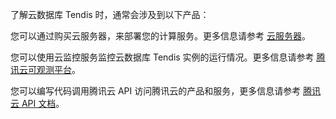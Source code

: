 
了解云数据库 Tendis 时，通常会涉及到以下产品：

您可以通过购买云服务器，来部署您的计算服务。更多信息请参考 [云服务器](https://cloud.tencent.com/document/product/213)。

您可以使用云监控服务监控云数据库 Tendis 实例的运行情况。更多信息请参考 [腾讯云可观测平台](https://cloud.tencent.com/doc/product/248)。

您可以编写代码调用腾讯云 API 访问腾讯云的产品和服务，更多信息请参考 [腾讯云 API 文档](https://cloud.tencent.com/document/api)。


